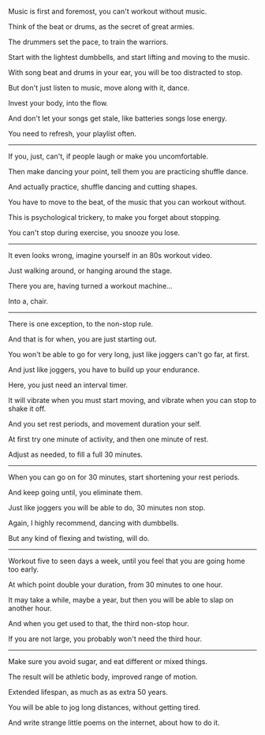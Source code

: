 Music is first and foremost,
you can't workout without music.

Think of the beat or drums,
as the secret of great armies.

The drummers set the pace,
to train the warriors.

Start with the lightest dumbbells,
and start lifting and moving to the music.

With song beat and drums in your ear,
you will be too distracted to stop.

But don't just listen to music,
move along with it, dance.

Invest your body,
into the flow.

And don't let your songs get stale,
like batteries songs lose energy.

You need to refresh,
your playlist often.

---

If you, just, can't,
if people laugh or make you uncomfortable.

Then make dancing your point,
tell them you are practicing shuffle dance.

And actually practice,
shuffle dancing and cutting shapes.

You have to move to the beat,
of the music that you can workout without.

This is psychological trickery,
to make you forget about stopping.

You can't stop during exercise,
you snooze you lose.

---

It even looks wrong,
imagine yourself in an 80s workout video.

Just walking around,
or hanging around the stage.

There you are,
having turned a workout machine...

Into a,
chair.

---

There is one exception,
to the non-stop rule.

And that is for when,
you are just starting out.

You won't be able to go for very long,
just like joggers can't go far, at first.

And just like joggers,
you have to build up your endurance.

Here,
you just need an interval timer.

It will vibrate when you must start moving,
and vibrate when you can stop to shake it off.

And you set rest periods,
and movement duration your self.

At first try one minute of activity,
and then one minute of rest.

Adjust as needed,
to fill a full 30 minutes.

---

When you can go on for 30 minutes,
start shortening your rest periods.

And keep going until,
you eliminate them.

Just like joggers you will be able to do,
30 minutes non stop.

Again, I highly recommend,
dancing with dumbbells.

But any kind of flexing and twisting,
will do.

---

Workout five to seen days a week,
until you feel that you are going home too early.

At which point double your duration,
from 30 minutes to one hour.

It may take a while, maybe a year,
but then you will be able to slap on another hour.

And when you get used to that,
the third non-stop hour.

If you are not large,
you probably won't need the third hour.

---

Make sure you avoid sugar,
and eat different or mixed things.

The result will be athletic body,
improved range of motion.

Extended lifespan,
as much as as extra 50 years.

You will be able to jog long distances,
without getting tired.

And write strange little poems on the internet,
about how to do it.
